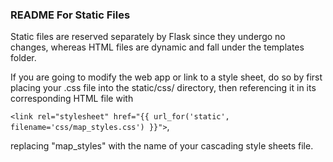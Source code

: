 ### README For Static Files ###

Static files are reserved separately by Flask since they undergo no changes, whereas HTML files are dynamic and fall under the templates folder.

If you are going to modify the web app or link to a style sheet, do so by first placing your .css file into the static/css/ directory, then referencing it in its corresponding HTML file with 

```<link rel="stylesheet" href="{{ url_for('static', filename='css/map_styles.css') }}">```,

replacing "map_styles" with the name of your cascading style sheets file.
